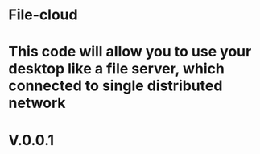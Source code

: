 # File-cloud
# This code will allow you to use your desktop like a file server, which connected to single distributed network
# V.0.0.1
